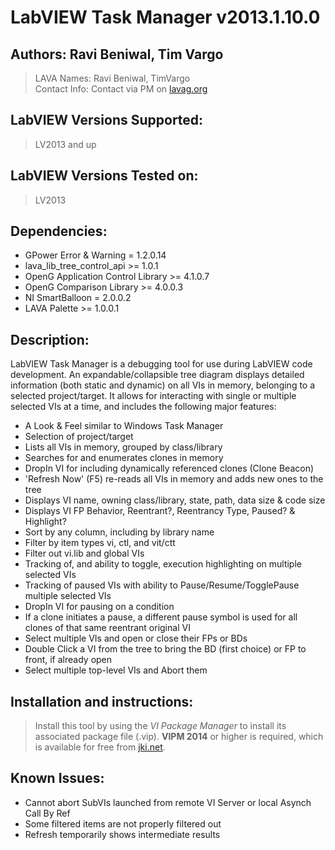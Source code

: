 # LabVIEW Task Manager v2013.1.10.0  
  
## Authors: Ravi Beniwal, Tim Vargo
> LAVA Names: Ravi Beniwal, TimVargo  
> Contact Info:	Contact via PM on [lavag.org](http://lavag.org)  
  
## LabVIEW Versions Supported:  
> LV2013 and up  
  
## LabVIEW Versions Tested on:  
> LV2013  
  
## Dependencies:  

+ GPower Error & Warning = 1.2.0.14
+ lava_lib_tree_control_api >= 1.0.1
+ OpenG Application Control Library >= 4.1.0.7
+ OpenG Comparison Library >= 4.0.0.3
+ NI SmartBalloon = 2.0.0.2
+ LAVA Palette >= 1.0.0.1

## Description:  
LabVIEW Task Manager is a debugging tool for use during LabVIEW code development.  An expandable/collapsible tree diagram displays detailed information (both static and dynamic) on all VIs in memory, belonging to a selected project/target.  It allows for interacting with single or multiple selected VIs at a time, and includes the following major features:  

+ A Look & Feel similar to Windows Task Manager
+ Selection of project/target
+ Lists all VIs in memory, grouped by class/library
+ Searches for and enumerates clones in memory
+ DropIn VI for including dynamically referenced clones (Clone Beacon)
+ 'Refresh Now' (F5) re-reads all VIs in memory and adds new ones to the tree
+ Displays VI name, owning class/library, state, path, data size & code size
+ Displays VI FP Behavior, Reentrant?, Reentrancy Type, Paused? & Highlight?
+ Sort by any column, including by library name
+ Filter by item types vi, ctl, and vit/ctt
+ Filter out vi.lib and global VIs
+ Tracking of, and ability to toggle, execution highlighting on multiple selected VIs
+ Tracking of paused VIs with ability to Pause/Resume/TogglePause multiple selected VIs
+ DropIn VI for pausing on a condition
+ If a clone initiates a pause, a different pause symbol is used for all clones of that same reentrant original VI
+ Select multiple VIs and open or close their FPs or BDs
+ Double Click a VI from the tree to bring the BD (first choice) or FP to front, if already open
+ Select multiple top-level VIs and Abort them
  
## Installation and instructions:  
> Install this tool by using the *VI Package Manager* to install its associated package file (.vip).  **VIPM 2014** or higher is required, which is available for free from [jki.net](http://jki.net/vipm).  
  
## Known Issues:  

+ Cannot abort SubVIs launched from remote VI Server or local Asynch Call By Ref
+ Some filtered items are not properly filtered out
+ Refresh temporarily shows intermediate results
